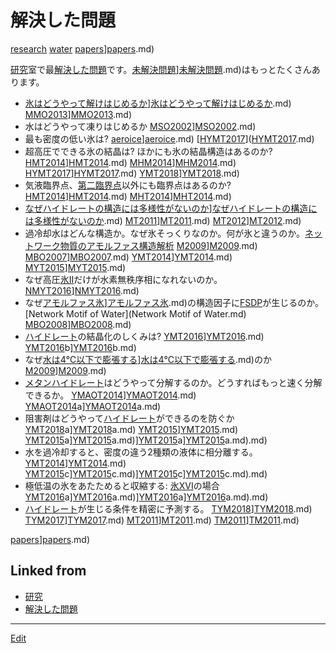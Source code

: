 # 解決した問題

[research](research.md) [water](water.md) [papers](papers.md)][papers](papers.md).md) 

[研究](研究.md)室で最[解決した問題](解決した問題.md)です。[未解決問題](未解決問題.md)][未解決問題](未解決問題.md).md)はもっとたくさんあります。




* [氷はどうやって解けはじめるか](氷はどうやって解けはじめるか.md)][氷はどうやって解けはじめるか](氷はどうやって解けはじめるか.md).md) [MMO2013](MMO2013.md)][MMO2013](MMO2013.md).md)
* 水はどうやって凍りはじめるか [MSO2002](MSO2002.md)][MSO2002](MSO2002.md).md)
* 最も密度の低い氷は? 	[aeroice](aeroice.md)][aeroice](aeroice.md).md) [[HYMT2017](HYMT2017.md)]([HYMT2017](HYMT2017.md).md)
* 超高圧でできる氷の結晶は? ほかにも氷の結晶構造はあるのか? [HMT2014](HMT2014.md)][HMT2014](HMT2014.md).md) [MHM2014](MHM2014.md)][MHM2014](MHM2014.md).md) [HYMT2017](HYMT2017.md)][HYMT2017](HYMT2017.md).md) [YMT2018](YMT2018.md)][YMT2018](YMT2018.md).md)
* 気液臨界点、[第二臨界点](第二臨界点.md)以外にも臨界点はあるのか? 		[HMT2014](HMT2014.md)][HMT2014](HMT2014.md).md) [MHT2014](MHT2014.md)][MHT2014](MHT2014.md).md)
* [なぜハイドレートの構造には多様性がないのか](なぜハイドレートの構造には多様性がないのか.md)][なぜハイドレートの構造には多様性がないのか](なぜハイドレートの構造には多様性がないのか.md).md) [MT2011](MT2011.md)][MT2011](MT2011.md).md) [MT2012](MT2012.md)][MT2012](MT2012.md).md)
* 過冷却水はどんな構造か。なぜ氷そっくりなのか。何が氷と違うのか。[ネットワーク物質のアモルファス構造解析](ネットワーク物質のアモルファス構造解析.md) [M2009](M2009.md)][M2009](M2009.md).md) [MBO2007](MBO2007.md)][MBO2007](MBO2007.md).md) [YMT2014](YMT2014.md)][YMT2014](YMT2014.md).md) [MYT2015](MYT2015.md)][MYT2015](MYT2015.md).md)
* なぜ高圧[氷II](氷II.md)だけが水素無秩序相になれないのか。 [NMYT2016](NMYT2016.md)][NMYT2016](NMYT2016.md).md)
* なぜ[アモルファス氷](アモルファス氷.md)][アモルファス氷](アモルファス氷.md).md)の構造因子に[FSDP](FSDP.md)が生じるのか。	[Network Motif of Water](Network Motif of Water.md) [MBO2008](MBO2008.md)][MBO2008](MBO2008.md).md)
* [ハイドレート](ハイドレート.md)の結晶化のしくみは?	[YMT2016](YMT2016.md)][YMT2016](YMT2016.md).md) [YMT2016](YMT2016.md)b][YMT2016](YMT2016.md)b.md)
* なぜ[水は4℃以下で膨張する](水は4℃以下で膨張する.md)][水は4℃以下で膨張する](水は4℃以下で膨張する.md).md)のか [M2009](M2009.md)][M2009](M2009.md).md)
* [メタンハイドレート](メタンハイドレート.md)はどうやって分解するのか。どうすればもっと速く分解できるか。	[YMAOT2014](YMAOT2014.md)][YMAOT2014](YMAOT2014.md).md) [YMAOT2014](YMAOT2014.md)a][YMAOT2014](YMAOT2014.md)a.md)
* 阻害剤はどうやって[ハイドレート](ハイドレート.md)ができるのを防ぐか [YMT2018](YMT2018.md)a][YMT2018](YMT2018.md)a.md) [YMT2015](YMT2015.md)][YMT2015](YMT2015.md).md) [YMT2015](YMT2015.md)a][YMT2015](YMT2015.md)a.md)][YMT2015](YMT2015.md)a][YMT2015](YMT2015.md)a.md).md)
* 水を過冷却すると、密度の違う2種類の液体に相分離する。 [YMT2014](YMT2014.md)][YMT2014](YMT2014.md).md) [YMT2015](YMT2015.md)c][YMT2015](YMT2015.md)c.md)][YMT2015](YMT2015.md)c][YMT2015](YMT2015.md)c.md).md)
* 極低温の氷をあたためると収縮する: [氷XVI](氷XVI.md)の場合 [YMT2016](YMT2016.md)a][YMT2016](YMT2016.md)a.md)][YMT2016](YMT2016.md)a][YMT2016](YMT2016.md)a.md).md)
* [ハイドレート](ハイドレート.md)が生じる条件を精密に予測する。 [TYM2018](TYM2018.md)][TYM2018](TYM2018.md).md) [TYM2017](TYM2017.md)][TYM2017](TYM2017.md).md) [MT2011](MT2011.md)][MT2011](MT2011.md).md) [TM2011](TM2011.md)][TM2011](TM2011.md).md)



[papers](papers.md)][papers](papers.md).md)



## Linked from

* [研究](研究.md)
* [解決した問題](解決した問題.md)


----
[Edit](https://github.com/vitroid/vitroid.github.io/edit/master/MD/解決した問題.md)
